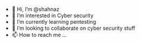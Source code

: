 - 👋 Hi, I’m @shahnaz
- 👀 I’m interested in Cyber security
- 🌱 I’m currently learning pentesting
- 💞️ I’m looking to collaborate on cyber security stuff
- 📫 How to reach me ...

<!---
Alishahnaz/Alishahnaz is a ✨ special ✨ repository because its `README.md` (this file) appears on your GitHub profile.
You can click the Preview link to take a look at your changes.
--->
